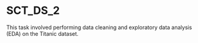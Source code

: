# SCT_DS_2
This task involved performing data cleaning and exploratory data analysis (EDA) on the Titanic dataset.
